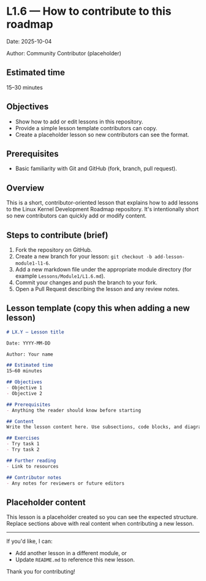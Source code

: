 # L1.6 — How to contribute to this roadmap

Date: 2025-10-04

Author: Community Contributor (placeholder)

## Estimated time
15–30 minutes

## Objectives
- Show how to add or edit lessons in this repository.
- Provide a simple lesson template contributors can copy.
- Create a placeholder lesson so new contributors can see the format.

## Prerequisites
- Basic familiarity with Git and GitHub (fork, branch, pull request).

## Overview
This is a short, contributor-oriented lesson that explains how to add lessons to the Linux Kernel Development Roadmap repository. It's intentionally short so new contributors can quickly add or modify content.

## Steps to contribute (brief)
1. Fork the repository on GitHub.
2. Create a new branch for your lesson: `git checkout -b add-lesson-module1-l1-6`.
3. Add a new markdown file under the appropriate module directory (for example `Lessons/Module1/L1.6.md`).
4. Commit your changes and push the branch to your fork.
5. Open a Pull Request describing the lesson and any review notes.

## Lesson template (copy this when adding a new lesson)

```md
# LX.Y — Lesson title

Date: YYYY-MM-DD

Author: Your name

## Estimated time
15–60 minutes

## Objectives
- Objective 1
- Objective 2

## Prerequisites
- Anything the reader should know before starting

## Content
Write the lesson content here. Use subsections, code blocks, and diagrams as needed.

## Exercises
- Try task 1
- Try task 2

## Further reading
- Link to resources

## Contributor notes
- Any notes for reviewers or future editors
```

## Placeholder content
This lesson is a placeholder created so you can see the expected structure. Replace sections above with real content when contributing a new lesson.

---

If you'd like, I can:
- Add another lesson in a different module, or
- Update `README.md` to reference this new lesson.

Thank you for contributing!
